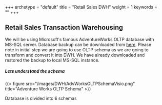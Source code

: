 +++ 
archetype = "default" 
title = "Retail Sales DWH" 
weight = 1
keywords = ""
+++


## Retail Sales Transaction Warehousing

We will be using Microsoft's famous AdventureWorks OLTP database with MS-SQL server. Database backup can be downloaded from [here](https://learn.microsoft.com/en-us/sql/samples/adventureworks-install-configure?view=sql-server-ver16&tabs=ssms). Please note in initial step we are going to use OLTP schema as we are going to transform and convert it into DWH. We have already downloaded and restored the backup to local MS-SQL instance. 

##### Lets understand the schema

{{< figure src="/images/DWH/AdvWorksOLTPSchemaVisio.png" title="Adventure Works OLTP Schema" >}}

Database is divided into 6 schemas 